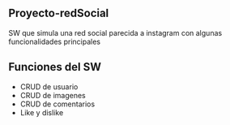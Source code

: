 ## Proyecto-redSocial
SW que simula una red social parecida a instagram con algunas funcionalidades principales

## Funciones del SW
<ul>
    <li>CRUD de usuario</li>
    <li>CRUD de imagenes</li>
    <li>CRUD de comentarios</li>
    <li>Like y dislike</li>
</ul>
